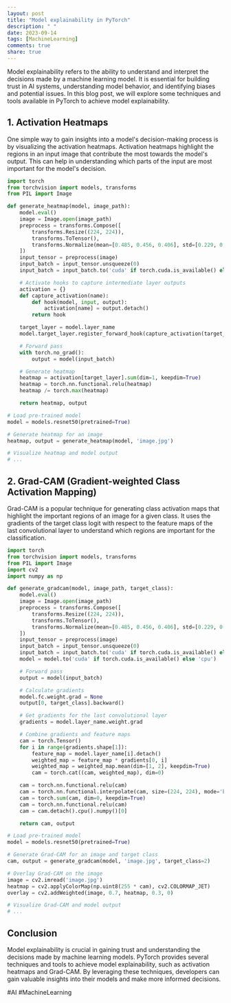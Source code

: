 ```yaml
---
layout: post
title: "Model explainability in PyTorch"
description: " "
date: 2023-09-14
tags: [MachineLearning]
comments: true
share: true
---
```


Model explainability refers to the ability to understand and interpret the decisions made by a machine learning model. It is essential for building trust in AI systems, understanding model behavior, and identifying biases and potential issues. In this blog post, we will explore some techniques and tools available in PyTorch to achieve model explainability.

## **1. Activation Heatmaps**

One simple way to gain insights into a model's decision-making process is by visualizing the activation heatmaps. Activation heatmaps highlight the regions in an input image that contribute the most towards the model's output. This can help in understanding which parts of the input are most important for the model's decision.

```python
import torch
from torchvision import models, transforms
from PIL import Image

def generate_heatmap(model, image_path):
    model.eval()
    image = Image.open(image_path)
    preprocess = transforms.Compose([
        transforms.Resize((224, 224)),
        transforms.ToTensor(),
        transforms.Normalize(mean=[0.485, 0.456, 0.406], std=[0.229, 0.224, 0.225])
    ])
    input_tensor = preprocess(image)
    input_batch = input_tensor.unsqueeze(0)
    input_batch = input_batch.to('cuda' if torch.cuda.is_available() else 'cpu')

    # Activate hooks to capture intermediate layer outputs
    activation = {}
    def capture_activation(name):
        def hook(model, input, output):
            activation[name] = output.detach()
        return hook

    target_layer = model.layer_name
    model.target_layer.register_forward_hook(capture_activation(target_layer))

    # Forward pass
    with torch.no_grad():
        output = model(input_batch)

    # Generate heatmap
    heatmap = activation[target_layer].sum(dim=1, keepdim=True)
    heatmap = torch.nn.functional.relu(heatmap)
    heatmap /= torch.max(heatmap)

    return heatmap, output

# Load pre-trained model
model = models.resnet50(pretrained=True)

# Generate heatmap for an image
heatmap, output = generate_heatmap(model, 'image.jpg')

# Visualize heatmap and model output
# ...
```

## **2. Grad-CAM (Gradient-weighted Class Activation Mapping)**

Grad-CAM is a popular technique for generating class activation maps that highlight the important regions of an image for a given class. It uses the gradients of the target class logit with respect to the feature maps of the last convolutional layer to understand which regions are important for the classification.

```python
import torch
from torchvision import models, transforms
from PIL import Image
import cv2
import numpy as np

def generate_gradcam(model, image_path, target_class):
    model.eval()
    image = Image.open(image_path)
    preprocess = transforms.Compose([
        transforms.Resize((224, 224)),
        transforms.ToTensor(),
        transforms.Normalize(mean=[0.485, 0.456, 0.406], std=[0.229, 0.224, 0.225])
    ])
    input_tensor = preprocess(image)
    input_batch = input_tensor.unsqueeze(0)
    input_batch = input_batch.to('cuda' if torch.cuda.is_available() else 'cpu')
    model = model.to('cuda' if torch.cuda.is_available() else 'cpu')

    # Forward pass
    output = model(input_batch)

    # Calculate gradients
    model.fc.weight.grad = None
    output[0, target_class].backward()

    # Get gradients for the last convolutional layer
    gradients = model.layer_name.weight.grad

    # Combine gradients and feature maps
    cam = torch.Tensor()
    for i in range(gradients.shape[1]):
        feature_map = model.layer_name[i].detach()
        weighted_map = feature_map * gradients[0, i]
        weighted_map = weighted_map.mean(dim=[1, 2], keepdim=True)
        cam = torch.cat((cam, weighted_map), dim=0)

    cam = torch.nn.functional.relu(cam)
    cam = torch.nn.functional.interpolate(cam, size=(224, 224), mode='bilinear', align_corners=False)
    cam = torch.sum(cam, dim=0, keepdim=True)
    cam = torch.nn.functional.relu(cam)
    cam = cam.detach().cpu().numpy()[0]

    return cam, output

# Load pre-trained model
model = models.resnet50(pretrained=True)

# Generate Grad-CAM for an image and target class
cam, output = generate_gradcam(model, 'image.jpg', target_class=2)

# Overlay Grad-CAM on the image
image = cv2.imread('image.jpg')
heatmap = cv2.applyColorMap(np.uint8(255 * cam), cv2.COLORMAP_JET)
overlay = cv2.addWeighted(image, 0.7, heatmap, 0.3, 0)

# Visualize Grad-CAM and model output
# ...
```

## Conclusion

Model explainability is crucial in gaining trust and understanding the decisions made by machine learning models. PyTorch provides several techniques and tools to achieve model explainability, such as activation heatmaps and Grad-CAM. By leveraging these techniques, developers can gain valuable insights into their models and make more informed decisions.

#AI #MachineLearning